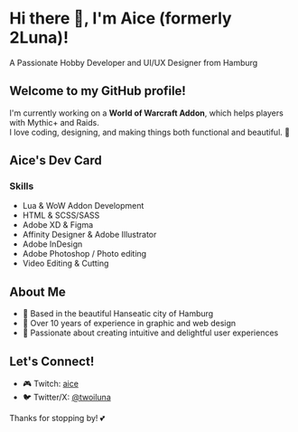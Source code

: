 # Hi there 👋, I'm Aice (formerly 2Luna)!
A Passionate Hobby Developer and UI/UX Designer from Hamburg

## Welcome to my GitHub profile!

I'm currently working on a **World of Warcraft Addon**, which helps players with Mythic+ and Raids.  
I love coding, designing, and making things both functional and beautiful. 🌸  

## Aice's Dev Card  
### Skills

- Lua & WoW Addon Development  
- HTML & SCSS/SASS  
- Adobe XD & Figma  
- Affinity Designer & Adobe Illustrator  
- Adobe InDesign  
- Adobe Photoshop / Photo editing  
- Video Editing & Cutting  

## About Me

- 🌟 Based in the beautiful Hanseatic city of Hamburg  
- 🎨 Over 10 years of experience in graphic and web design  
- 💖 Passionate about creating intuitive and delightful user experiences  

## Let's Connect!

- 🎮 Twitch: [aice](https://www.twitch.tv/aice)  
- 🐦 Twitter/X: [@twoiluna](https://twitter.com/twoiluna)  

Thanks for stopping by! 💕
